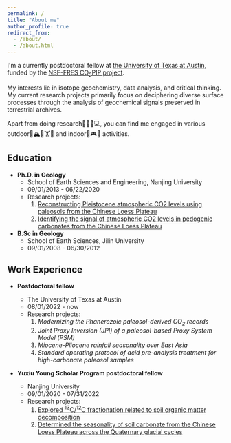 ```yaml
---
permalink: /
title: "About me"
author_profile: true
redirect_from: 
  - /about/
  - /about.html
---
```


I'm a currently postdoctoral fellow at [the University of Texas at Austin](https://www.jsg.utexas.edu/researcher/jiawei_da/), funded by the [NSF-FRES CO<sub>2</sub>PIP project](https://paleo-co2.org/co2pip).   

My interests lie in isotope geochemistry, data analysis, and critical thinking. My current research projects primarily focus on deciphering diverse surface processes through the analysis of geochemical signals preserved in terrestrial archives.

Apart from doing research🧐🧪🔬💻, you can find me engaged in various outdoor🥾🏔️🛶🏋🏀 and indoor🎥🎮🥘 activities. 

Education
------
  - **Ph.D. in Geology**
    - School of Earth Sciences and Engineering, Nanjing University
    - 09/01/2013 - 06/22/2020
    - Research projects:
        1. [Reconstructing Pleistocene atmospheric CO2 levels using paleosols from the Chinese Loess Plateau](https://doi.org/10.1038/s41467-019-12357-5) 
        2. [Identifying the signal of atmospheric CO2 levels in pedogenic carbonates from the Chinese Loess Plateau](https://doi.org/10.1130/G47241.1) 
  - **B.Sc in Geology**
    - School of Earth Sciences, Jilin University
    - 09/01/2008 - 06/30/2012

Work Experience
------
  - **Postdoctoral fellow**
    - The University of Texas at Austin
    - 08/01/2022 - now
    - Research projects:
        1. *Modernizing the Phanerozoic paleosol-derived CO<sub>2</sub> records* 
        2. *Joint Proxy Inversion (JPI) of a paleosol-based Proxy System Model (PSM)* 
        3. *Miocene-Pliocene rainfall seasonality over East Asia*
        4. *Standard operating protocol of acid pre-analysis treatment for high-carbonate paleosol samples* 

  - **Yuxiu Young Scholar Program postdoctoral fellow**
    - Nanjing University
    - 09/01/2020 - 07/31/2022
    - Research projects:
        1. [Explored <sup>13</sup>C/<sup>12</sup>C fractionation related to soil organic matter decomposition](https://doi.org/10.1029/2021GL093407)
        2. [Determined the seasonality of soil carbonate from the Chinese Loess Plateau across the Quaternary glacial cycles](https://www.sciencedirect.com/science/article/pii/S0277379123000562) 
